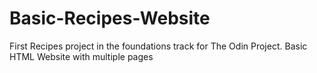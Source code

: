 # Basic-Recipes-Website
First Recipes project in the foundations track for The Odin Project.
Basic HTML Website with multiple pages